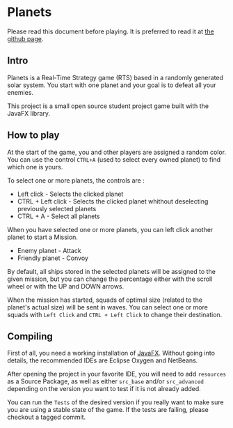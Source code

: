 # Planets

Please read this document before playing. It is preferred to read it at [the github page](https://github.com/Dysta/Java-Project/blob/master/README.md).

## Intro

Planets is a Real-Time Strategy game (RTS) based in a randomly generated solar system. You start with one planet and your goal is to defeat all your enemies.

This project is a small open source student project game built with the JavaFX library.

## How to play

At the start of the game, you and other players are assigned a random color. You can use the control `CTRL+A` (used to select every owned planet) to find which one is yours.

To select one or more planets, the controls are :
- Left click - Selects the clicked planet
- CTRL + Left click - Selects the clicked planet whithout deselecting previously selected planets
- CTRL + A - Select all planets

When you have selected one or more planets, you can left click another planet to start a Mission.
- Enemy planet - Attack
- Friendly planet - Convoy

By default, all ships stored in the selected planets will be assigned to the given mission, but you can change the percentage either with the scroll wheel or with the UP and DOWN arrows.

When the mission has started, squads of optimal size (related to the planet's actual size) will be sent in waves. You can select one or more squads with `Left Click` and `CTRL + Left Click` to change their destination.

## Compiling

First of all, you need a working installation of [JavaFX](https://docs.oracle.com/javafx/2/installation/jfxpub-installation.htm). Without going into details, the recommended IDEs are Eclipse Oxygen and NetBeans.

After opening the project in your favorite IDE, you will need to add `resources` as a Source Package, as well as either `src_base` and/or `src_advanced` depending on the version you want to test if it is not already added.

You can run the `Tests` of the desired version if you really want to make sure you are using a stable state of the game. If the tests are failing, please checkout a tagged commit.
